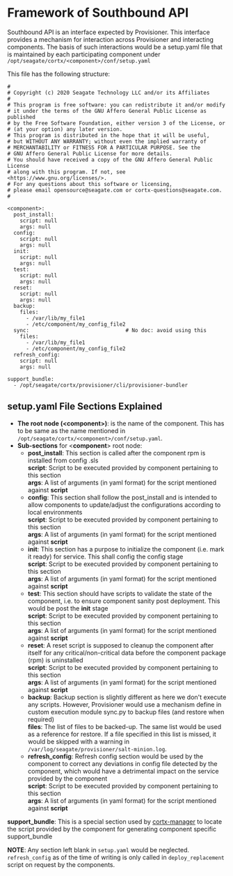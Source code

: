 # Framework of Southbound API
Southbound API is an interface expected by Provisioner. This interface provides a mechanism for interaction across Provisioner and interacting components.
The basis of such interactions would be a setup.yaml file that is maintained by each participating component under `/opt/seagate/cortx/<component>/conf/setup.yaml`

This file has the following structure:
```
#
# Copyright (c) 2020 Seagate Technology LLC and/or its Affiliates
#
# This program is free software: you can redistribute it and/or modify
# it under the terms of the GNU Affero General Public License as published
# by the Free Software Foundation, either version 3 of the License, or
# (at your option) any later version.
# This program is distributed in the hope that it will be useful,
# but WITHOUT ANY WARRANTY; without even the implied warranty of
# MERCHANTABILITY or FITNESS FOR A PARTICULAR PURPOSE. See the
# GNU Affero General Public License for more details.
# You should have received a copy of the GNU Affero General Public License
# along with this program. If not, see <https://www.gnu.org/licenses/>.
# For any questions about this software or licensing,
# please email opensource@seagate.com or cortx-questions@seagate.com.
#

<component>:
  post_install:
    script: null
    args: null
  config:
    script: null
    args: null
  init:
    script: null
    args: null
  test:
    script: null
    args: null
  reset:
    script: null
    args: null
  backup:
    files:
      - /var/lib/my_file1
      - /etc/component/my_config_file2
  sync:                               # No doc: avoid using this
    files:
      - /var/lib/my_file1
      - /etc/component/my_config_file2
  refresh_config:
    script: null
    args: null

support_bundle:
  - /opt/seagate/cortx/provisioner/cli/provisioner-bundler
```

## setup.yaml File Sections Explained
* **The root node (\<component\>)**: is the name of the component. This has to be same as the name mentioned in `/opt/seagate/cortx/<component>/conf/setup.yaml`.  
* **Sub-sections** for <**component**> root node:  
    * **post_install**:  This section is called after the component rpm is installed from config .sls  
        **script**:  Script to be executed provided by component pertaining to this section  
        **args**:  A list of arguments (in yaml format) for the script mentioned against **script**  
    * **config**: This section shall follow the post_install and is intended to allow components to update/adjust the configurations according to local environments  
        **script**:  Script to be executed provided by component pertaining to this section  
        **args**:  A list of arguments (in yaml format) for the script mentioned against **script**  
    * **init**: This section has a purpose to initialize the component (i.e. mark it ready) for service. This shall config the config stage  
        **script**:  Script to be executed provided by component pertaining to this section  
        **args**:  A list of arguments (in yaml format) for the script mentioned against **script**  
    * **test**: This section should have scripts to validate the state of the component, i.e. to ensure component sanity post deployment. This would be post the **init** stage  
        **script**:  Script to be executed provided by component pertaining to this section  
        **args**:  A list of arguments (in yaml format) for the script mentioned against **script**  
    * **reset**: A reset script is supposed to cleanup the component after itself for any critical/non-critical data before the component package (rpm) is uninstalled  
        **script**:  Script to be executed provided by component pertaining to this section  
        **args**:  A list of arguments (in yaml format) for the script mentioned against **script**  
    * **backup**: Backup section is slightly different as here we don't execute any scripts. However, Provisioner would use a mechanism define in custom execution module sync.py to backup files (and restore when required)  
        **files**: The list of files to be backed-up. The same list would be used as a reference for restore. If a file specified in this list is missed, it would be skipped with a warning in `/var/log/seagate/provisioner/salt-minion.log`.  
    * **refresh_config**: Refresh config section would be used by the component to correct any deviations in config file detected by the component, which would have a detrimental impact on the service provided by the component  
        **script**:  Script to be executed provided by component pertaining to this section  
        **args**:  A list of arguments (in yaml format) for the script mentioned against **script**  

**support_bundle**: This is a special section used by [cortx-manager](https://github.com/Seagate/cortx-manager) to locate the script provided by the component for generating component specific support_bundle  

**NOTE**: Any section left blank in `setup.yaml` would be neglected. `refresh_config` as of the time of writing is only called in `deploy_replacement` script on request by the components.  